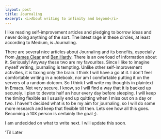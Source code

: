 ```yaml
---
layout: post
title: Journaling
excerpt: <i>About writing to infinity and beyond</i>
---
```


I like reading self-improvement articles and pledging to borrow ideas and never doing anything of the sort. The latest rage in 
these circles, at least according to Medium, is Journaling.

There are several nice articles about Journaling and its benefits, especially from [James Clear](https://jamesclear.com/journaling-one-sentence)
and [Ben Hardy](http://benjaminhardy.com/journal/). There is an overload of information about it. Seriously! Anyway these two are 
my favourites. Since I like to imagine myself writing, journaling is tempting. Unlike other self-improvement activities, it is 
taxing only the brain. I think I will have a go at it. I don't feel comfortable writing in a notebook, nor am I comfortable putting 
it on the servers of a random dotcom. So I think I will write my thoughts in plaintext in Emacs. Not very secure, I know, so I will 
find a way that it is backed up securely.
I plan to devote half an hour every day before sleeping. I will keep the timing flexible as I usually end up quitting when I miss
out on a day or two. I haven't decided what is to be my aim for journaling, so I will do some more research and keep that flexible 
till then. Lets see how all this goes. Becoming a 10X person is certainly the goal ;).

I am undecided on what to write next. I will update this soon.

'Til Later
